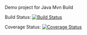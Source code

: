 Demo project for Java Mvn Build

Build Status: [![Build Status](https://www.travis-ci.org/brianleke/javademo.svg?branch=master)](https://www.travis-ci.org/brianleke/javademo)

Coverage Status: [![Coverage Status](https://coveralls.io/repos/github/brianleke/javademo/badge.svg?branch=master)](https://coveralls.io/github/brianleke/javademo?branch=master)
